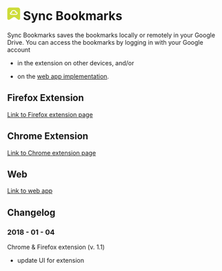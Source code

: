 # <img src="./share/icons/icon.png" width="30px"> Sync Bookmarks

Sync Bookmarks saves the bookmarks locally or remotely in your Google Drive. You can access the bookmarks by logging in with your Google account

- in the extension on other devices, and/or

- on the [web app implementation](https://ricwtk.github.io/sync-bookmarks).

## Firefox Extension
[Link to Firefox extension page](https://addons.mozilla.org/en-GB/firefox/addon/sync-bookmarks/)

## Chrome Extension
[Link to Chrome extension page](https://chrome.google.com/webstore/detail/sync-bookmarks/nhmikhiiiehhokigianadabbcbdbanmp/)

## Web
[Link to web app](https://ricwtk.github.io/sync-bookmarks/web)

## Changelog

### 2018 - 01 - 04

Chrome & Firefox extension (v. 1.1)

- update UI for extension

